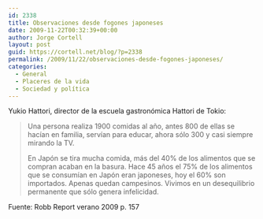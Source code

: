 ```yaml
---
id: 2338
title: Observaciones desde fogones japoneses
date: 2009-11-22T00:32:39+00:00
author: Jorge Cortell
layout: post
guid: https://cortell.net/blog/?p=2338
permalink: /2009/11/22/observaciones-desde-fogones-japoneses/
categories:
  - General
  - Placeres de la vida
  - Sociedad y polí­tica
---
```

Yukio Hattori, director de la escuela gastronómica Hattori de Tokio:

> Una persona realiza 1900 comidas al año, antes 800 de ellas se hacían en familia, servían para educar, ahora sólo 300 y casi siempre mirando la TV.
> 
> En Japón se tira mucha comida, más del 40% de los alimentos que se compran acaban en la basura. Hace 45 años el 75% de los alimentos que se consumían en Japón eran japoneses, hoy el 60% son importados. Apenas quedan campesinos. Vivimos en un desequilibrio permanente que sólo genera infelicidad.

Fuente: Robb Report verano 2009 p. 157